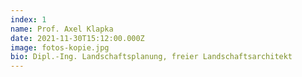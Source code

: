 ```yaml
---
index: 1
name: Prof. Axel Klapka
date: 2021-11-30T15:12:00.000Z
image: fotos-kopie.jpg
bio: Dipl.-Ing. Landschaftsplanung, freier Landschaftsarchitekt
---
```

